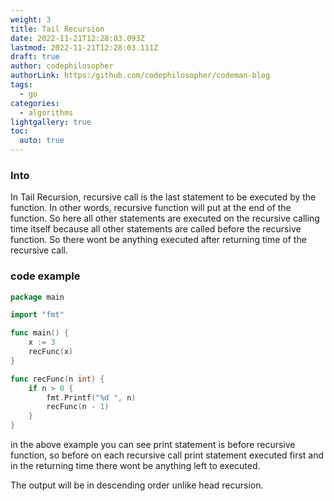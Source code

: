 ```yaml
---
weight: 3
title: Tail Recursion
date: 2022-11-21T12:28:03.093Z
lastmod: 2022-11-21T12:28:03.111Z
draft: true
author: codephilosopher
authorLink: https:/github.com/codephilosopher/codeman-blog
tags:
  - go
categories:
  - algorithms
lightgallery: true
toc:
  auto: true
---
```

### I﻿nto 

In Tail Recursion, recursive call is the last statement to be executed by the function. In other words, recursive function will put at the end of the function. So here all other statements are executed on the recursive calling time itself because all other statements are called before the recursive function. So there wont be anything executed after returning time of the recursive call.

### code example

```go
package main

import "fmt"

func main() {
	x := 3
	recFunc(x)
}

func recFunc(n int) {
	if n > 0 {
		fmt.Printf("%d ", n)
		recFunc(n - 1)
	}
}
```

in the above example you can see print statement is before recursive function, so before on each recursive call print statement executed first and in the returning time there wont be anything left to executed.

The output will be in descending order unlike head recursion.